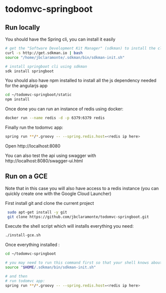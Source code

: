 # todomvc-springboot

## Run locally
You should have the Spring cli, you can install it easily

```bash
# get the "Software Development Kit Manager" (sdkman) to install the cli
curl -s http://get.sdkman.io | bash
source "/home/jbclaramonte/.sdkman/bin/sdkman-init.sh"

# install springboot cli using sdkman
sdk install springboot
```

You should also have npm installed to install all the js dependency needed for the angularjs app

```bash
cd ~/todomvc-springboot/static
npm install
```

Once done you can run an instance of redis using docker:

```bash
docker run --name redis -d -p 6379:6379 redis
```

Finally run the todomvc app:

```bash
spring run **/*.groovy -- --spring.redis.host=<redis ip here>
```

Open http://localhost:8080

You can also test the api using swagger with http://localhost:8080/swagger-ui.html 

## Run on a GCE

Note that in this case you will also have access to a redis instance (you can quickly create one with the Google Cloud Launcher)

First install git and clone the current project
 
```bash
 sudo apt-get install -y git
 git clone https://github.com/jbclaramonte/todomvc-springboot.git
```
 
Execute the shell script which will installs everything you need:
```bash
./install-gce.sh
```

Once everything installed : 

```bash
cd ~/todomvc-springboot

# you may need to run this command first so that your shell knows about the freshly installed spring cli
source "$HOME/.sdkman/bin/sdkman-init.sh"

# and then
# run todomvc app:
spring run **/*.groovy -- --spring.redis.host=<redis ip here>
```



